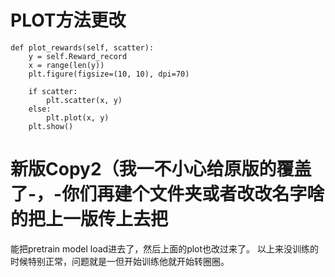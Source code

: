 # PLOT方法更改
    def plot_rewards(self, scatter):
        y = self.Reward_record
        x = range(len(y))
        plt.figure(figsize=(10, 10), dpi=70)
        
        if scatter:
            plt.scatter(x, y)
        else:
            plt.plot(x, y)
        plt.show()
# 新版Copy2（我一不小心给原版的覆盖了-，-你们再建个文件夹或者改改名字啥的把上一版传上去把
能把pretrain model load进去了，然后上面的plot也改过来了。
以上来没训练的时候特别正常，问题就是一但开始训练他就开始转圈圈。
